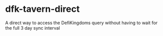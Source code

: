 # dfk-tavern-direct
A direct way to access the DefiKingdoms query without having to wait for the full 3 day sync interval
